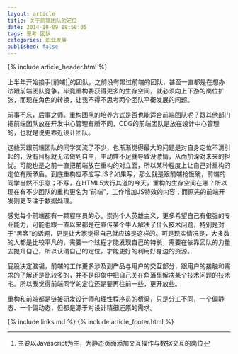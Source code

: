 ```yaml
---
layout: article
title: 关于前端团队的定位
date: 2014-10-09 18:58:05
tags: 思考 团队
categories: 职业发展
published: false
---
```


{% include  article_header.html %}

上半年开始接手[前端][^1]的团队，之前没有带过前端的团队，甚至一直都是在想办法跟前端团队竞争，毕竟重构要获得更多的生存空间，就必须向上下游的岗位扩张，而现在角色的转换，让我不得不思考两个团队平衡发展的问题。

[^1]:主要以Javascript为主，为静态页面添加交互操作与数据交互的岗位

前事不忘，后事之师。重构团队的培养方式是否也能适合前端团队呢？跟其他部门把前端团队放在开发中心管理有所不同，CDG的前端团队是放在设计中心管理的，也就是说更靠近设计团队。

这些天跟前端团队的同学交流了不少，也渐渐觉得最大的问题是对自身定位不清引起的，没有目标就无法做到自主，主动性不足就导致没激情，从而加深对未来的担忧。可能也是之前一直把前端放在重构的对立面，所以某种程度上让自己对重构的定位有所矛盾，到底重构应不应写JS？如果写，那么就是跟前端抢饭碗，前端的同学当然不乐意；不写，在HTML5大行其道的今天，重构的生存空间在哪？所以现在有不少团队的重构更名为“前端”，工作增加JS特效的内容；而原先的前端开发则更专注于数据处理。

感觉每个前端都有一颗程序员的心，崇尚个人英雄主义，更多希望自己有很强的专业能力，可能也跟一直以来都是在宣传某个牛人解决了什么技术问题，特别是对于“黑客”的话题，更是让大家觉得自己就应该是这样的。可是现实情况是，大多数的人都是比较平凡的，需要一个过程才能发现自己的特长，需要在依靠团队的力量去提升自己，所以认清自己的定位，才能更好的利用好身边的资源。

屁股决定脑袋，前端的工作更多涉及到产品与用户的交互部分，跟用户的接触和需求的了解还是比较多的，并不是印象中把自己关在角落里解决某个技术问题的技术宅。所以我觉得前端同学的定位还是要再往前一些，更开放些。

重构和前端都是链接研发设计师和理性程序员的桥梁，只是分工不同，一个偏静态、一个偏动态，但都是源于对设计精细还原的需求。



{% include links.md %}
{% include article_footer.html %}
